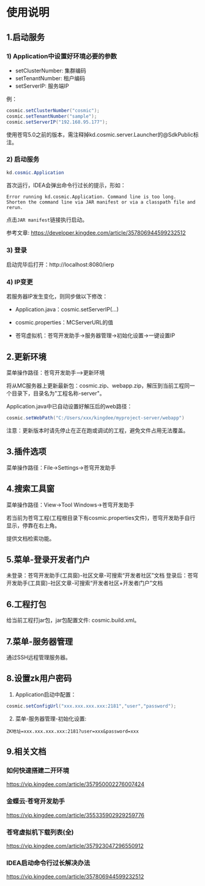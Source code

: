 # 使用说明

## 1.启动服务

### 1) Application中设置好环境必要的参数

- setClusterNumber: 集群编码
- setTenantNumber: 租户编码
- setServerIP: 服务端IP

例：

```java
cosmic.setClusterNumber("cosmic");
cosmic.setTenantNumber("sample");
cosmic.setServerIP("192.168.95.177");
```

使用苍穹5.0之前的版本，需注释掉kd.cosmic.server.Launcher的@SdkPublic标注。

### 2) 启动服务

```java
kd.cosmic.Application
```
首次运行，IDEA会弹出命令行过长的提示，形如：
```text
Error running kd.cosmic.Application. Command line is too long. 
Shorten the command line via JAR manifest or via a classpath file and rerun.
```
点击<code>JAR manifest</code>链接执行启动。

参考文章: https://developer.kingdee.com/article/357806944599232512

### 3) 登录
启动完毕后打开：http://localhost:8080/ierp

### 4) IP变更
若服务器IP发生变化，则同步做以下修改：

- Application.java：cosmic.setServerIP(...)

- cosmic.properties：MCServerURL的值

- 苍穹虚拟机：苍穹开发助手->服务器管理->初始化设置->一键设置IP

## 2.更新环境
菜单操作路径：苍穹开发助手-->更新环境

将从MC服务器上更新最新包：cosmic.zip、webapp.zip，解压到当前工程同一个目录下，目录名为"工程名称-server"。

Application.java中已自动设置好解压后的web路径：

```java
cosmic.setWebPath("C:/Users/xxx/kingdee/myproject-server/webapp")
```

注意：更新版本时请先停止在正在跑或调试的工程，避免文件占用无法覆盖。

## 3.插件选项
菜单操作路径：File->Settings->苍穹开发助手


## 4.搜索工具窗
菜单操作路径：View->Tool Windows->苍穹开发助手

若当前为苍穹工程(工程根目录下有cosmic.properties文件)，苍穹开发助手自行显示，停靠在右上角。

提供文档检索功能。


## 5.菜单-登录开发者门户
未登录：苍穹开发助手(工具窗)-社区文章-可搜索“开发者社区”文档
登录后：苍穹开发助手(工具窗)-社区文章-可搜索“开发者社区+开发者门户”文档


## 6.工程打包
给当前工程打jar包，jar包配置文件: cosmic.build.xml。


## 7.菜单-服务器管理
通过SSH远程管理服务器。


## 8.设置zk用户密码

1) Application启动中配置：
```java
cosmic.setConfigUrl("xxx.xxx.xxx.xxx:2181","user","password");
```

2) 菜单-服务器管理-初始化设置:
```properties
ZK地址=xxx.xxx.xxx.xxx:2181?user=xxx&password=xxx
```



## 9.相关文档

### 如何快速搭建二开环境

https://vip.kingdee.com/article/357950002276007424

### 金蝶云·苍穹开发助手

https://vip.kingdee.com/article/355335902929259776

### 苍穹虚拟机下载列表(全)

https://vip.kingdee.com/article/357923047296550912

### IDEA启动命令行过长解决办法

https://vip.kingdee.com/article/357806944599232512
